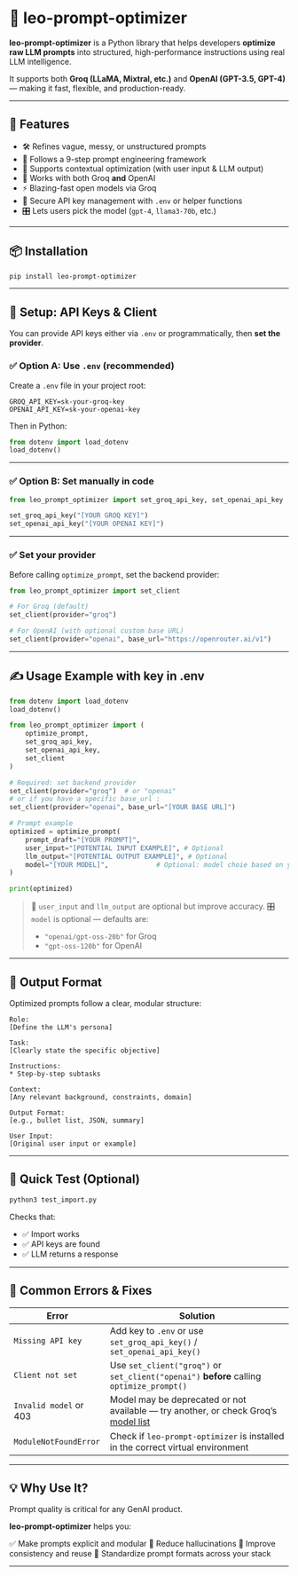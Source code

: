 # 🧠 leo-prompt-optimizer

**leo-prompt-optimizer** is a Python library that helps developers **optimize raw LLM prompts** into structured, high-performance instructions using real LLM intelligence.

It supports both **Groq (LLaMA, Mixtral, etc.)** and **OpenAI (GPT-3.5, GPT-4)** — making it fast, flexible, and production-ready.

---

## 🚀 Features

- 🛠️ Refines vague, messy, or unstructured prompts
- 🧠 Follows a 9-step prompt engineering framework
- 🧩 Supports contextual optimization (with user input & LLM output)
- 🔁 Works with both Groq **and** OpenAI
- ⚡ Blazing-fast open models via Groq
- 🔐 Secure API key management with `.env` or helper functions
- 🎛️ Lets users pick the model (`gpt-4`, `llama3-70b`, etc.)

---

## 📦 Installation

```bash
pip install leo-prompt-optimizer
```

---

## 🔧 Setup: API Keys & Client

You can provide API keys either via `.env` or programmatically, then **set the provider**.

### ✅ Option A: Use `.env` (recommended)

Create a `.env` file in your project root:

```env
GROQ_API_KEY=sk-your-groq-key
OPENAI_API_KEY=sk-your-openai-key
```

Then in Python:

```python
from dotenv import load_dotenv
load_dotenv()
```

---

### ✅ Option B: Set manually in code

```python
from leo_prompt_optimizer import set_groq_api_key, set_openai_api_key

set_groq_api_key("[YOUR GROQ KEY]")
set_openai_api_key("[YOUR OPENAI KEY]")
```

---

### ✅ Set your provider

Before calling `optimize_prompt`, set the backend provider:

```python
from leo_prompt_optimizer import set_client

# For Groq (default)
set_client(provider="groq")

# For OpenAI (with optional custom base URL)
set_client(provider="openai", base_url="https://openrouter.ai/v1")
```

---

## ✍️ Usage Example with key in .env

```python
from dotenv import load_dotenv
load_dotenv()

from leo_prompt_optimizer import (
    optimize_prompt,
    set_groq_api_key,
    set_openai_api_key,
    set_client
)

# Required: set backend provider
set_client(provider="groq")  # or "openai"
# or if you have a specific base_url : 
set_client(provider="openai", base_url="[YOUR BASE URL]") 

# Prompt example
optimized = optimize_prompt(
    prompt_draft="[YOUR PROMPT]",
    user_input="[POTENTIAL INPUT EXAMPLE]", # Optional
    llm_output="[POTENTIAL OUTPUT EXAMPLE]", # Optional
    model="[YOUR MODEL]",            # Optional: model choie based on your provider(e.g. "gpt-4", "llama3-70b", etc.)
)

print(optimized)
```

> 🧠 `user_input` and `llm_output` are optional but improve accuracy.
> 🎛️ `model` is optional — defaults are:
>
> * `"openai/gpt-oss-20b"` for Groq
> * `"gpt-oss-120b"` for OpenAI

---

## 📘 Output Format

Optimized prompts follow a clear, modular structure:

```text
Role:
[Define the LLM's persona]

Task:
[Clearly state the specific objective]

Instructions:
* Step-by-step subtasks

Context:
[Any relevant background, constraints, domain]

Output Format:
[e.g., bullet list, JSON, summary]

User Input:
[Original user input or example]
```

---

## 🧪 Quick Test (Optional)

```bash
python3 test_import.py
```

Checks that:

* ✅ Import works
* ✅ API keys are found
* ✅ LLM returns a response

---

## 🧯 Common Errors & Fixes

| Error                  | Solution                                                                                                                   |
| ---------------------- | -------------------------------------------------------------------------------------------------------------------------- |
| `Missing API key`      | Add key to `.env` or use `set_groq_api_key()` / `set_openai_api_key()`                                                     |
| `Client not set`       | Use `set_client("groq")` or `set_client("openai")` **before** calling `optimize_prompt()`                                  |
| `Invalid model` or 403 | Model may be deprecated or not available — try another, or check Groq’s [model list](https://console.groq.com/docs/models) |
| `ModuleNotFoundError`  | Check if `leo-prompt-optimizer` is installed in the correct virtual environment                                            |

---

## 💡 Why Use It?

Prompt quality is critical for any GenAI product.

**leo-prompt-optimizer** helps you:

✅ Make prompts explicit and modular
🚫 Reduce hallucinations
🔁 Improve consistency and reuse
🧱 Standardize prompt formats across your stack

---


